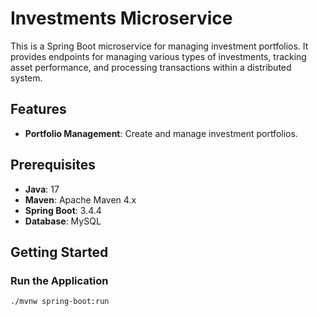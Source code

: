 # Investments Microservice

This is a Spring Boot microservice for managing investment portfolios. It provides endpoints for managing various types of investments, tracking asset performance, and processing transactions within a distributed system.

## Features
- **Portfolio Management**: Create and manage investment portfolios.

## Prerequisites
- **Java**: 17
- **Maven**: Apache Maven 4.x
- **Spring Boot**: 3.4.4
- **Database**: MySQL

## Getting Started
### Run the Application
```
./mvnw spring-boot:run
```



